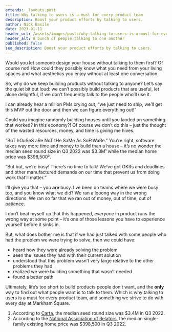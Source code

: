 ```yaml
---
extends: _layouts.post
title: Why talking to users is a must for every product team
description: Boost your product efforts by talking to users.
author: Nick Basile
date: 2023-01-11
header_url: /assets/images/posts/why-talking-to-users-is-a-must-for-every-product-team/hero.jpg
header_alt: A bunch of people talking to one another
published: false
seo_description: Boost your product efforts by talking to users.
---
```


Would you let someone design your house without talking to them first? Of course not! How could they possibly know what you need from your living spaces and what aesthetics you enjoy without at least one conversation.

So, why do we keep building products without talking to anyone? Let’s say the quiet bit out loud: we can’t possibly build products that are useful, let alone delightful, if we don’t frequently talk to the people who’ll use it.

I can already hear a million PMs crying out, “we just need to ship, we’ll get this MVP out the door and then we can figure everything out!”

Could you imagine randomly building houses until you landed on something that worked? In this economy?! Of course we don’t do this – just the thought of the wasted resources, money, and time is giving me hives.

“BuT hOuSeS aRe NoT tHe SaMe As SoFtWaRe.” You’re right, software takes way more time and money to build than a house – it’s no wonder the median seed round size in Q3 2022 was $3.3M¹ while the median home price was $398,500².

“But but, we’re busy! There’s no time to talk! We’ve got OKRs and deadlines and other manufactured demands on our time that prevent us from doing work that’ll matter.“

I’ll give you that – you **are** busy. I’ve been on teams where we were busy too, and you know what we did? We ran a looong way in the wrong directions. We ran so far that we ran out of money, out of time, out of patience.

I don’t beat myself up that this happened, _everyone_ in product runs the wrong way at some point – it’s one of those lessons you have to experience yourself before it sinks in.

But, what does bother me is that if we had just talked with some people who had the problem we were trying to solve, then we could have:

- heard how they were already solving the problem
- seen the issues they had with their current solution
- understood that this problem wasn’t very large relative to the other problems they had
- realized we were building something that wasn’t needed
- found a better path

Ultimately, life’s too short to build products people don’t want, and the **only** way to find out what people want is to talk to them. Which is why talking to users is a must for every product team, and something we strive to do with every day at Markham Square.

1. According to [Carta](https://carta.com/blog/state-of-private-markets-q2-2022/), the median seed round size was $3.4M in Q3 2022.
2. According to the [National Association of Relators](https://www.nar.realtor/research-and-statistics/housing-statistics/metropolitan-median-area-prices-and-affordability), the median single-family existing home price was $398,500 in Q3 2022.
